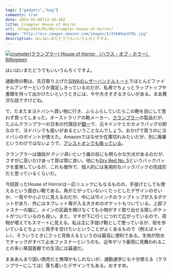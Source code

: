```yaml
---
tags: ["gadgets","bag"]
comments: true
date: 2014-05-06T13:20:48Z
title: Crumpler House of Horror
url: /blog/2014/05/06/crumpler-house-of-horror/
image: "http://ecx.images-amazon.com/images/I/41KW4qvH7NL.jpg"
description: はいはいまたどうでもいいうんちくですよ。
---
```


<a href="http://www.amazon.co.jp/exec/obidos/ASIN/B00BIDUUJ4/myhumangetsme-22/ref=nosim/" name="amazletlink" target="_blank"><img src="http://ecx.images-amazon.com/images/I/41KW4qvH7NL.jpg" alt="crumpler(クランプラー) House of Horror （ハウス・オブ・ホラー） Riflegreen" style="border: none;" /></a>

はいはいまたどうでもいいうんちくですよ。

通勤用の鞄は、先日取り上げた[SIWAのレザーハンドルトート](http://ja.mhatta.org/blog/2014/02/22/a-bag-for-nomads/)でほとんどファイナルアンサーというか満足しきっているのだが、私用でちょっとラップトップや書類を持って出かけたいというときには、やや大きすぎるきらいがある。まあ贅沢な話ですけどね。

で、たまたまヨドバシへ買い物に行き、ふらふらしていたらこの鞄を目にして思わず買ってしまった。オーストラリアの鞄メーカー、[クランプラー](http://www.crumpler.jp/)の製品だが、たぶんクランプラーの日本の代理店が[銀一](http://www.ginichi.co.jp/)で、元々ドンケとかカメラバッグの卸なので、ヨドバシでも扱いがあるということなんでしょう。おかげで買うのにヨドバシのポイントが使えた。Amazonではなぜか在庫切れみたいだが、別に廃番というわけではないようで、[アシストオンでも扱っている](http://www.assiston.co.jp/2405)。

クランプラーは値段が*クッソ高い*という誰の目にも明らかな欠点があるのだが、さすがに高いだけあって質は常に良い。他にも[Dry Red No. 5](http://www.crumpler.jp/products/2613.html)というバックパックを愛用しているが、これも傑作で、個人的には実用的なバックパックの完成形だと思っているくらいだ。

今回買ったHouse of Horrorは一応リュックにもなるものの、手提げとしても使えるという面白い鞄である。角がとがっていないくたっとしたデザインのせいか、一見やや小ぶりに見えるのだが、中には15インチのラップトップが入るポケットがあり、外にはタブレット等が入る大きめのポケットもついている。上部ファスナーの脇に、メインの区画を開けなくても小物がすぐ取り出せる隠しポケットがついているのも良い。また、マチが下に行くにつれて広がっているので、荷物が増えてもスマートに見える。私は主に手提げ鞄として使っているが、街を歩いているとちょっと両手を空けたいということがよくあるもので（例えばトイレ）、そういうときにさっと背負えるというのは最高に便利である。生地が防水でチャックがすべて止水ファスナーというのも、近年ゲリラ豪雨に見舞われることの多い某国首都での生活には最適だ。

まああんまり固い商売だと無理かもしれないが、通勤通学にも十分使える（クランプラーにしては）落ち着いたデザインでもある。おすすめ。
